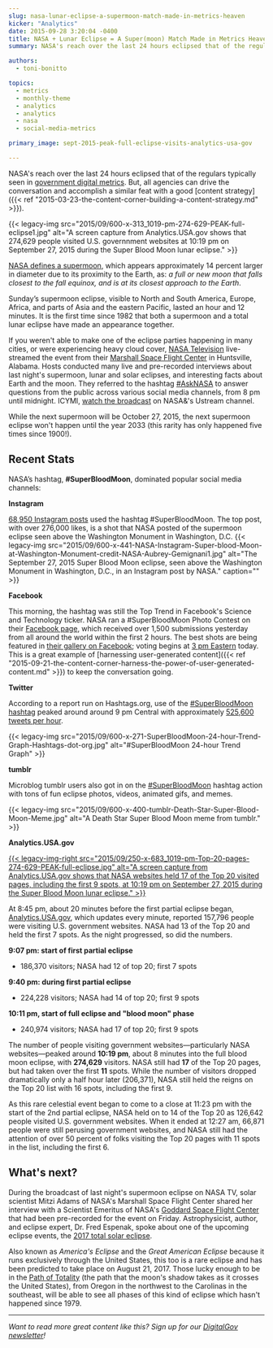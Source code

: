 ```yaml
---
slug: nasa-lunar-eclipse-a-supermoon-match-made-in-metrics-heaven
kicker: "Analytics"
date: 2015-09-28 3:20:04 -0400
title: NASA + Lunar Eclipse = A Super(moon) Match Made in Metrics Heaven
summary: NASA's reach over the last 24 hours eclipsed that of the regulars typically seen in government digital metrics.

authors:
  - toni-bonitto

topics:
  - metrics
  - monthly-theme
  - analytics
  - analytics
  - nasa
  - social-media-metrics

primary_image: sept-2015-peak-full-eclipse-visits-analytics-usa-gov

---
```


NASA's reach over the last 24 hours eclipsed that of the regulars typically seen in [government digital metrics](https://analytics.USA.gov). But, all agencies can drive the conversation and accomplish a similar feat with a good [content strategy]({{< ref "2015-03-23-the-content-corner-building-a-content-strategy.md" >}}).

{{< legacy-img src="2015/09/600-x-313_1019-pm-274-629-PEAK-full-eclipse1.jpg" alt="A screen capture from Analytics.USA.gov shows that 274,629 people visited U.S. governnment websites at 10:19 pm on September 27, 2015 during the Super Blood Moon lunar eclipse." >}}

[NASA defines a supermoon](http://nasa.tumblr.com/post/129807068979/what-is-a-supermoon-lunar-eclipse), which appears approximately 14 percent larger in diameter due to its proximity to the Earth, as: *a full or new moon that falls closest to the fall equinox, and is at its closest approach to the Earth*.

Sunday’s supermoon eclipse, visible to North and South America, Europe, Africa, and parts of Asia and the eastern Pacific, lasted an hour and 12 minutes. It is the first time since 1982 that both a supermoon and a total lunar eclipse have made an appearance together.

If you weren't able to make one of the eclipse parties happening in many cities, or were experiencing heavy cloud cover, [NASA Television](http://www.nasa.gov/multimedia/nasatv/) live-streamed the event from their [Marshall Space Flight Center](https://www.nasa.gov/centers/marshall/home) in Huntsville, Alabama. Hosts conducted many live and pre-recorded interviews about last night's supermoon, lunar and solar eclipses, and interesting facts about Earth and the moon. They referred to the hashtag [#AskNASA](https://twitter.com/search?q=%23AskNASA) to answer questions from the public across various social media channels, from 8 pm until midnight. ICYMI, [watch the broadcast](http://www.ustream.tv/recorded/74312628) on NASA&'s Ustream channel.

While the next supermoon will be October 27, 2015, the next supermoon eclipse won't happen until the year 2033 (this rarity has only happened five times since 1900!).

## Recent Stats

NASA&#8217;s hashtag, **#SuperBloodMoon**, dominated popular social media channels:

**Instagram**

[68,950 Instagram posts](https://instagram.com/explore/tags/superbloodmoon/) used the hashtag #SuperBloodMoon. The top post, with over 276,000 likes, is a shot that NASA posted of the supermoon eclipse seen above the Washington Monument in Washington, D.C. {{< legacy-img src="2015/09/600-x-441-NASA-Instagram-Super-blood-Moon-at-Washington-Monument-credit-NASA-Aubrey-Gemignani1.jpg" alt="The September 27, 2015 Super Blood Moon eclipse, seen above the Washington Monument in Washington, D.C., in an Instagram post by NASA." caption="" >}} 

**Facebook**

This morning, the hashtag was still the Top Trend in Facebook's Science and Technology ticker. NASA ran a #SuperBloodMoon Photo Contest on their [Facebook page](https://www.facebook.com/NASA), which received over 1,500 submissions yesterday from all around the world within the first 2 hours. The best shots are being featured in [their gallery on Facebook](https://www.facebook.com/NASA/app_723403517771551); voting begins at [3 pm Eastern](https://www.facebook.com/NASA/app_723403517771551) today. This is a great example of [harnessing user-generated content]({{< ref "2015-09-21-the-content-corner-harness-the-power-of-user-generated-content.md" >}}) to keep the conversation going.

**Twitter**

According to a report run on Hashtags.org, use of the [#SuperBloodMoon hashtag](https://twitter.com/search?q=%23SuperBloodMoon) peaked around around 9 pm Central with approximately [525,600 tweets per hour](https://www.hashtags.org/analytics/SuperBloodMoon/).

{{< legacy-img src="2015/09/600-x-271-SuperBloodMoon-24-hour-Trend-Graph-Hashtags-dot-org.jpg" alt="#SuperBloodMoon 24-hour Trend Graph" >}}

**tumblr**

Microblog tumblr users also got in on the [#SuperBloodMoon](https://www.tumblr.com/search/%23SuperBloodMoon) hashtag action with tons of fun eclipse photos, videos, animated gifs, and memes.

{{< legacy-img src="2015/09/600-x-400-tumblr-Death-Star-Super-Blood-Moon-Meme.jpg" alt="A Death Star Super Blood Moon meme from tumblr." >}}

**Analytics.USA.gov**

[{{< legacy-img-right src="2015/09/250-x-683_1019-pm-Top-20-pages-274-629-PEAK-full-eclipse.jpg" alt="A screen capture from Analytics.USA.gov shows that NASA websites held 17 of the Top 20 visited pages, including the first 9 spots, at 10:19 pm on September 27, 2015 during the Super Blood Moon lunar eclipse." >}}](https://s3.amazonaws.com/digitalgov/_legacy-img/2015/09/1080-x-1285_1019-pm-274-629-PEAK-full-eclipse.jpg)

At 8:45 pm, about 20 minutes before the first partial eclipse began, [Analytics.USA.gov](https://analytics.USA.gov), which updates every minute, reported 157,796 people were visiting U.S. government websites. NASA had 13 of the Top 20 and held the first 7 spots. As the night progressed, so did the numbers.

**9:07 pm: start of first partial eclipse**
  
* 186,370 visitors; NASA had 12 of top 20; first 7 spots

**9:40 pm: during first partial eclipse**
  
* 224,228 visitors; NASA had 14 of top 20; first 9 spots

**10:11 pm, start of full eclipse and "blood moon" phase**
  
* 240,974 visitors; NASA had 17 of top 20; first 9 spots

The number of people visiting government websites—particularly NASA websites—peaked around **10:19 pm**, about 8 minutes into the full blood moon eclipse, with **274,629** visitors. NASA still had **17** of the Top 20 pages, but had taken over the first **11** spots. While the number of visitors dropped dramatically only a half hour later (206,371), NASA still held the reigns on the Top 20 list with 16 spots, including the first 9.

As this rare celestial event began to come to a close at 11:23 pm with the start of the 2nd partial eclipse, NASA held on to 14 of the Top 20 as 126,642 people visited U.S. government websites. When it ended at 12:27 am, 66,871 people were still perusing government websites, and NASA still had the attention of over 50 percent of folks visiting the Top 20 pages with 11 spots in the list, including the first 6.

## What's next?

During the broadcast of last night's supermoon eclipse on NASA TV, solar scientist Mitzi Adams of NASA's Marshall Space Flight Center shared her interview with a Scientist Emeritus of NASA's [Goddard Space Flight Center](https://www.nasa.gov/centers/goddard/home) that had been pre-recorded for the event on Friday. Astrophysicist, author, and eclipse expert, Dr. Fred Espenak, spoke about one of the upcoming eclipse events, the [2017 total solar eclipse](http://eclipse.gsfc.nasa.gov/SEgoogle/SEgoogle2001/SE2017Aug21Tgoogle.html).

Also known as *America's Eclipse* and the *Great American Eclipse* because it runs exclusively through the United States, this too is a rare eclipse and has been predicted to take place on August 21, 2017. Those lucky enough to be in the [Path of Totality](http://www.eclipse2017.org/2017/in_the_path.htm) (the path that the moon's shadow takes as it crosses the United States), from Oregon in the northwest to the Carolinas in the southeast, will be able to see all phases of this kind of eclipse which hasn't happened since 1979.

***

*Want to read more great content like this? Sign up for our <a href="https://digital.gov/about/subscribe/">DigitalGov newsletter</a>!*
